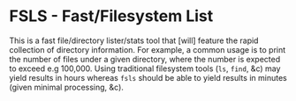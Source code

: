 # FSLS - Fast/Filesystem List

This is a fast file/directory lister/stats tool that [will] feature the rapid collection of directory information. For example, a common usage is to print the number of files under a given directory, where the number is expected to exceed e.g 100,000. Using traditional filesystem tools (`ls`, `find`, &c) may yield results in hours whereas `fsls` should be able to yield results in minutes (given minimal processing, &c).
